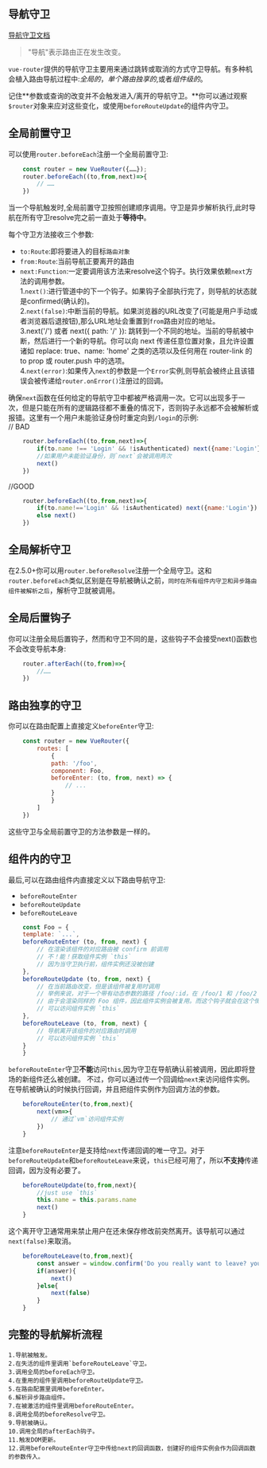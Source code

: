 ## 导航守卫
[导航守卫文档](https://router.vuejs.org/zh/guide/advanced/navigation-guards.html#%E5%85%A8%E5%B1%80%E5%89%8D%E7%BD%AE%E5%AE%88%E5%8D%AB)
> "导航"表示路由正在发生改变。   

`vue-router`提供的导航守卫主要用来通过跳转或取消的方式守卫导航。有多种机会植入路由导航过程中:*全局的*，*单个路由独享的*,或者*组件级的*。  

记住**参数或查询的改变并不会触发进入/离开的导航守卫。**你可以通过观察`$router`对象来应对这些变化，或使用`beforeRouteUpdate`的组件内守卫。

## 全局前置守卫
可以使用`router.beforeEach`注册一个全局前置守卫:
```javascript
    const router = new VueRouter({……});
    router.beforeEach((to,from,next)=>{
        // ……
    })
```
当一个导航触发时,全局前置守卫按照创建顺序调用。守卫是异步解析执行,此时导航在所有守卫resolve完之前一直处于**等待中**。   

每个守卫方法接收三个参数:  
+ `to:Route`:即将要进入的目标`路由对象`
+ `from:Route`:当前导航正要离开的路由
+ `next:Function`:一定要调用该方法来resolve这个钩子。执行效果依赖`next`方法的调用参数。  
    1.`next()`:进行管道中的下一个钩子。如果钩子全部执行完了，则导航的状态就是confirmed(确认的)。  
    2.`next(false)`:中断当前的导航。如果浏览器的URL改变了(可能是用户手动或者浏览器后退按钮),那么URL地址会重置到`from`路由对应的地址。  
    3.next('/') 或者 next({ path: '/' }): 跳转到一个不同的地址。当前的导航被中断，然后进行一个新的导航。你可以向 next 传递任意位置对象，且允许设置诸如 replace: true、name: 'home' 之类的选项以及任何用在 router-link 的 to prop 或 router.push 中的选项。  
    4.`next(error)`:如果传入`next`的参数是一个`Error`实例,则导航会被终止且该错误会被传递给`router.onError()`注册过的回调。  
    
确保`next`函数在任何给定的导航守卫中都被严格调用一次。它可以出现多于一次，但是只能在所有的逻辑路径都不重叠的情况下，否则钩子永远都不会被解析或报错。这里有一个用户未能验证身份时重定向到`/login`的示例:  
// BAD
```javascript
    router.beforeEach((to,from,next)=>{
        if(to.name !== 'Login' && !isAuthenticated) next({name:'Login'})
        //如果用户未能验证身份，则`next`会被调用两次
        next()
    })
```
//GOOD
```javascript
    router.beforeEach((to,from,next)=>{
        if(to.name!=='Login' && !isAuthenticated) next({name:'Login'})
        else next()
    })
```
## 全局解析守卫
在2.5.0+你可以用`router.beforeResolve`注册一个全局守卫。这和`router.beforeEach`类似,区别是在导航被确认之前，`同时在所有组件内守卫和异步路由组件被解析之后`，解析守卫就被调用。

## 全局后置钩子
你可以注册全局后置钩子，然而和守卫不同的是，这些钩子不会接受next()函数也不会改变导航本身:
```javascript
    router.afterEach((to,from)=>{
        //……
    })
```
## 路由独享的守卫
你可以在路由配置上直接定义`beforeEnter`守卫:
```javascript
    const router = new VueRouter({
        routes: [
            {
            path: '/foo',
            component: Foo,
            beforeEnter: (to, from, next) => {
                // ...
            }
            }
        ]
    })
```
这些守卫与全局前置守卫的方法参数是一样的。
## 组件内的守卫
最后,可以在路由组件内直接定义以下路由导航守卫:  
+ `beforeRouteEnter`
+ `beforeRouteUpdate`
+ `beforeRouteLeave`
```javascript
    const Foo = {
    template: `...`,
    beforeRouteEnter (to, from, next) {
        // 在渲染该组件的对应路由被 confirm 前调用
        // 不！能！获取组件实例 `this`
        // 因为当守卫执行前，组件实例还没被创建
    },
    beforeRouteUpdate (to, from, next) {
        // 在当前路由改变，但是该组件被复用时调用
        // 举例来说，对于一个带有动态参数的路径 /foo/:id，在 /foo/1 和 /foo/2 之间跳转的时候，
        // 由于会渲染同样的 Foo 组件，因此组件实例会被复用。而这个钩子就会在这个情况下被调用。
        // 可以访问组件实例 `this`
    },
    beforeRouteLeave (to, from, next) {
        // 导航离开该组件的对应路由时调用
        // 可以访问组件实例 `this`
    }
    }
```
`beforeRouteEnter`守卫**不能**访问`this`,因为守卫在导航确认前被调用，因此即将登场的新组件还么被创建。 
不过，你可以通过传一个回调给`next`来访问组件实例。在导航被确认的时候执行回调，并且把组件实例作为回调方法的参数。
```javascript
    beforeRouteEnter(to,from,next){
        next(vm=>{
            // 通过`vm`访问组件实例
        })
    }
```
注意`beforeRouteEnter`是支持给`next`传递回调的唯一守卫。对于`beforeRouteUpdate`和`beforeRouteLeave`来说，`this`已经可用了，所以**不支持**传递回调，因为没有必要了。
```javascript
    beforeRouteUpdate(to,from,next){
        //just use `this`
        this.name = this.params.name
        next() 
    }
```
这个离开守卫通常用来禁止用户在还未保存修改前突然离开。该导航可以通过`next(false)`来取消。
```javascript
    beforeRouteLeave(to,from,next){
        const answer = window.confirm('Do you really want to leave? you have unsaved changes!');  
        if(answer){
            next()
        }else{
            next(false)
        }
    }
```
## 完整的导航解析流程
    1.导航被触发。
    2.在失活的组件里调用`beforeRouteLeave`守卫。
    3.调用全局的beforeEach守卫。
    4.在重用的组件里调用beforeRouteUpdate守卫。
    5.在路由配置里调用beforeEnter。
    6.解析异步路由组件。
    7.在被激活的组件里调用beforeRouteEnter。
    8.调用全局的beforeResolve守卫。
    9.导航被确认。
    10.调用全局的afterEach钩子。
    11.触发DOM更新。
    12.调用beforeRouteEnter守卫中传给next的回调函数，创建好的组件实例会作为回调函数的参数传入。
